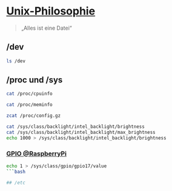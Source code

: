 # [Unix-Philosophie](https://de.wikipedia.org/wiki/Unix-Philosophie)

> „Alles ist eine Datei“

## /dev

```bash
ls /dev
```

## /proc und /sys

```bash
cat /proc/cpuinfo

cat /proc/meminfo

zcat /proc/config.gz
```

```bash
cat /sys/class/backlight/intel_backlight/brightness
cat /sys/class/backlight/intel_backlight/max_brightness
echo 1000 > /sys/class/backlight/intel_backlight/brightness
```

### [GPIO @RaspberryPi](https://www.elektronik-kompendium.de/sites/raspberry-pi/2202101.htm)
```bash
echo 1 > /sys/class/gpio/gpio17/value
```bash

## /etc

